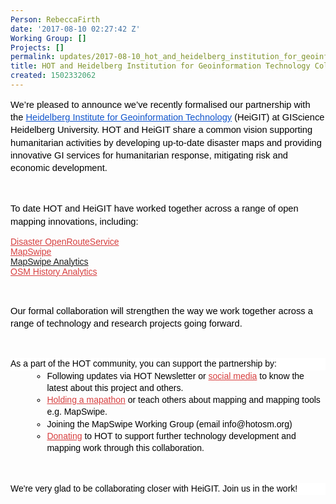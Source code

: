 ```yaml
---
Person: RebeccaFirth
date: '2017-08-10 02:27:42 Z'
Working Group: []
Projects: []
permalink: updates/2017-08-10_hot_and_heidelberg_institution_for_geoinformation_technology_collaborations
title: HOT and Heidelberg Institution for Geoinformation Technology Collaborations
created: 1502332062
---
```

<p style="line-height: 1.38; margin-top: 0pt; margin-bottom: 0pt;" dir="ltr"><span style="font-size: 11pt; font-family: Arial; color: #000000; background-color: transparent; font-weight: 400; font-style: normal; font-variant: normal; text-decoration: none; vertical-align: baseline; white-space: pre-wrap;">We’re pleased to announce we’ve recently formalised our partnership with the </span><a style="text-decoration: none;" href="http://uni-heidelberg.de/gis"><span style="font-size: 11pt; font-family: Arial; color: #1155cc; background-color: transparent; font-weight: 400; font-style: normal; font-variant: normal; text-decoration: underline; vertical-align: baseline; white-space: pre-wrap;">Heidelberg Institute for Geoinformation Technology</span></a><span style="font-size: 11pt; font-family: Arial; color: #000000; background-color: transparent; font-weight: 400; font-style: normal; font-variant: normal; text-decoration: none; vertical-align: baseline; white-space: pre-wrap;"> (HeiGIT) at GIScience Heidelberg University. HOT and HeiGIT share a common vision supporting humanitarian activities by developing up-to-date disaster maps and providing innovative GI services for humanitarian response, mitigating risk and economic development. </span></p><p><strong id="docs-internal-guid-3c55635e-c9f6-f5fe-014a-b7b2b4bc83ea" style="font-weight: normal;">&nbsp;</strong></p><p style="line-height: 1.38; margin-top: 0pt; margin-bottom: 0pt;" dir="ltr"><span style="font-size: 11pt; font-family: Arial; color: #000000; background-color: transparent; font-weight: 400; font-style: normal; font-variant: normal; text-decoration: none; vertical-align: baseline; white-space: pre-wrap;">To date HOT and HeiGIT have worked together across a range of open mapping innovations, including:</span></p><p><a style="text-decoration: none;" href="https://disaster.openrouteservice.org/"><span style="font-size: 10.5pt; font-family: Arial; color: #d73f3f; background-color: transparent; font-weight: 400; font-style: normal; font-variant: normal; text-decoration: underline; vertical-align: baseline; white-space: pre-wrap;">Disaster OpenRouteService</span></a><span style="font-size: 10.5pt; font-family: Arial; color: #000000; background-color: transparent; font-weight: 400; font-style: normal; font-variant: normal; text-decoration: none; vertical-align: baseline; white-space: pre-wrap;"> <br></span><a style="text-decoration: none;" href="http://mapswipe.org/"><span style="font-size: 10.5pt; font-family: Arial; color: #d73f3f; background-color: transparent; font-weight: 400; font-style: normal; font-variant: normal; text-decoration: underline; vertical-align: baseline; white-space: pre-wrap;">MapSwipe</span></a><span style="font-size: 10.5pt; font-family: Arial; color: #000000; background-color: transparent; font-weight: 400; font-style: normal; font-variant: normal; text-decoration: none; vertical-align: baseline; white-space: pre-wrap;"> <br></span><span style="font-size: 10.5pt; font-family: Arial; color: #d73f3f; background-color: transparent; font-weight: 400; font-style: normal; font-variant: normal; text-decoration: underline; vertical-align: baseline; white-space: pre-wrap;"><a href="http://mapswipe.geog.uni-heidelberg.de/">MapSwipe Analytics</a><a href="http://mapswipe.geog.uni-heidelberg.de/%20"><br></a></span><a style="text-decoration: none;" href="http://ohsome.org/"><span style="font-size: 10.5pt; font-family: Arial; color: #d73f3f; background-color: transparent; font-weight: 400; font-style: normal; font-variant: normal; text-decoration: underline; vertical-align: baseline; white-space: pre-wrap;">OSM History Analytics</span></a></p><p><strong style="font-weight: normal;">&nbsp;</strong></p><p style="line-height: 1.38; margin-top: 0pt; margin-bottom: 0pt;" dir="ltr"><span style="font-size: 11pt; font-family: Arial; color: #000000; background-color: transparent; font-weight: 400; font-style: normal; font-variant: normal; text-decoration: none; vertical-align: baseline; white-space: pre-wrap;">Our formal collaboration will strengthen the way we work together across a range of technology and research projects going forward.</span></p><p><strong style="font-weight: normal;">&nbsp;</strong></p><p style="line-height: 1.38; margin-top: 0pt; margin-bottom: 0pt; background-color: #ffffff;" dir="ltr"><span style="font-size: 10.5pt; font-family: Arial; color: #000000; background-color: transparent; font-weight: 400; font-style: normal; font-variant: normal; text-decoration: none; vertical-align: baseline; white-space: pre-wrap;">As a part of the HOT community, you can support the partnership by:</span></p><ul style="margin-top: 0pt; margin-bottom: 0pt;"><li style="list-style-type: circle; font-size: 10.5pt; font-family: Arial; color: #000000; background-color: transparent; font-weight: 400; font-style: normal; font-variant: normal; text-decoration: none; vertical-align: baseline; margin-left: 26pt;" dir="ltr"><p style="line-height: 1.38; margin-top: 0pt; margin-bottom: 0pt;" dir="ltr"><span style="font-size: 10.5pt; font-family: Arial; color: #000000; background-color: transparent; font-weight: 400; font-style: normal; font-variant: normal; text-decoration: none; vertical-align: baseline; white-space: pre-wrap;">Following updates via HOT Newsletter or </span><a style="text-decoration: none;" href="https://twitter.com/hotosm"><span style="font-size: 10.5pt; font-family: Arial; color: #d73f3f; background-color: transparent; font-weight: 400; font-style: normal; font-variant: normal; text-decoration: underline; vertical-align: baseline; white-space: pre-wrap;">social media</span></a><span style="font-size: 10.5pt; font-family: Arial; color: #000000; background-color: transparent; font-weight: 400; font-style: normal; font-variant: normal; text-decoration: none; vertical-align: baseline; white-space: pre-wrap;"> to know the latest about this project and others.</span></p></li><li style="list-style-type: circle; font-size: 10.5pt; font-family: Arial; color: #000000; background-color: transparent; font-weight: 400; font-style: normal; font-variant: normal; text-decoration: none; vertical-align: baseline; margin-left: 26pt;" dir="ltr"><p style="line-height: 1.38; margin-top: 0pt; margin-bottom: 0pt;" dir="ltr"><a style="text-decoration: none;" href="http://www.missingmaps.org/host/"><span style="font-size: 10.5pt; font-family: Arial; color: #d73f3f; background-color: transparent; font-weight: 400; font-style: normal; font-variant: normal; text-decoration: underline; vertical-align: baseline; white-space: pre-wrap;">Holding a mapathon</span></a><span style="font-size: 10.5pt; font-family: Arial; color: #000000; background-color: transparent; font-weight: 400; font-style: normal; font-variant: normal; text-decoration: none; vertical-align: baseline; white-space: pre-wrap;"> or teach others about mapping and mapping tools e.g. MapSwipe.</span></p></li><li style="list-style-type: circle; font-size: 10.5pt; font-family: Arial; color: #000000; background-color: transparent; font-weight: 400; font-style: normal; font-variant: normal; text-decoration: none; vertical-align: baseline; margin-left: 26pt;" dir="ltr"><p style="line-height: 1.38; margin-top: 0pt; margin-bottom: 0pt;" dir="ltr"><span style="font-size: 10.5pt; font-family: Arial; color: #000000; background-color: transparent; font-weight: 400; font-style: normal; font-variant: normal; text-decoration: none; vertical-align: baseline; white-space: pre-wrap;">Joining the MapSwipe Working Group (email info@hotosm.org)</span></p></li><li style="list-style-type: circle; font-size: 10.5pt; font-family: Arial; color: #000000; background-color: transparent; font-weight: 400; font-style: normal; font-variant: normal; text-decoration: none; vertical-align: baseline; margin-left: 26pt;" dir="ltr"><p style="line-height: 1.38; margin-top: 0pt; margin-bottom: 0pt;" dir="ltr"><a style="text-decoration: none;" href="https://www.hotosm.org/donate"><span style="font-size: 10.5pt; font-family: Arial; color: #d73f3f; background-color: transparent; font-weight: 400; font-style: normal; font-variant: normal; text-decoration: underline; vertical-align: baseline; white-space: pre-wrap;">Donating</span></a><span style="font-size: 10.5pt; font-family: Arial; color: #000000; background-color: transparent; font-weight: 400; font-style: normal; font-variant: normal; text-decoration: none; vertical-align: baseline; white-space: pre-wrap;"> to HOT to support further technology development and mapping work through this collaboration.</span></p></li></ul><p><strong style="font-weight: normal;">&nbsp;</strong></p><p style="line-height: 1.38; margin-top: 0pt; margin-bottom: 0pt; background-color: #ffffff;" dir="ltr"><span style="font-size: 10.5pt; font-family: Arial; color: #000000; background-color: transparent; font-weight: 400; font-style: normal; font-variant: normal; text-decoration: none; vertical-align: baseline; white-space: pre-wrap;">We're very glad to be collaborating closer with HeiGIT. Join us in the work!</span></p>
